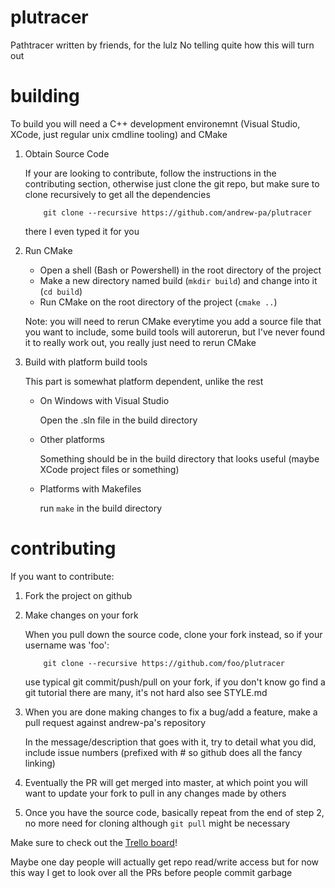 # plutracer
Pathtracer written by friends, for the lulz
No telling quite how this will turn out

# building

To build you will need a C++ development environemnt (Visual Studio, XCode, just regular unix cmdline tooling) and CMake

1. Obtain Source Code 

	If your are looking to contribute, follow the instructions in the contributing section, otherwise just clone the git repo, but make sure to clone recursively to get all the dependencies
	````
		git clone --recursive https://github.com/andrew-pa/plutracer
	````
	there I even typed it for you

2. Run CMake

	+ Open a shell (Bash or Powershell) in the root directory of the project
	+ Make a new directory named build (`mkdir build`) and change into it (`cd build`)
	+ Run CMake on the root directory of the project (`cmake ..`)

	
	Note: you will need to rerun CMake everytime you add a source file that you want to include, some build tools will autorerun, but I've never found it to really work out, you really just need to rerun CMake	


3. Build with platform build tools
	
	This part is somewhat platform dependent, unlike the rest

	+ On Windows with Visual Studio
		
		Open the .sln file in the build directory

	+ Other platforms

		Something should be in the build directory that looks useful (maybe XCode project files or something)

	+ Platforms with Makefiles
		
		run `make` in the build directory
	
# contributing

If you want to contribute:

1. Fork the project on github
2. Make changes on your fork
	
	When you pull down the source code, clone your fork instead, so if your username was 'foo':
	````
		git clone --recursive https://github.com/foo/plutracer
	````
	use typical git commit/push/pull on your fork, if you don't know go find a git tutorial there are many, it's not hard
	also see STYLE.md

3. When you are done making changes to fix a bug/add a feature, make a pull request against andrew-pa's repository
	
	In the message/description that goes with it, try to detail what you did, include issue numbers (prefixed with # so github does all the fancy linking)

4. Eventually the PR will get merged into master, at which point you will want to update your fork to pull in any changes made by others
5. Once you have the source code, basically repeat from the end of step 2, no more need for cloning although `git pull` might be necessary


Make sure to check out the [Trello board](https://trello.com/b/A8wkHkmC)! 

	
Maybe one day people will actually get repo read/write access but for now this way I get to look over all the PRs before people commit garbage
